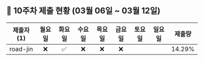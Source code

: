 ## :pushpin: 10주차 제출 현황 (03월 06일 ~ 03월 12일)

| 제출자 (1) | 월요일 | 화요일 | 수요일 | 목요일 | 금요일 | 토요일 | 일요일 | 제출량 |
|:---:|:---:|:---:|:---:|:---:|:---:|:---:|:---:|:---:|
| road-jin |:x:|:white_check_mark:|:x:|:x:|:x:| | | 14.29% |
